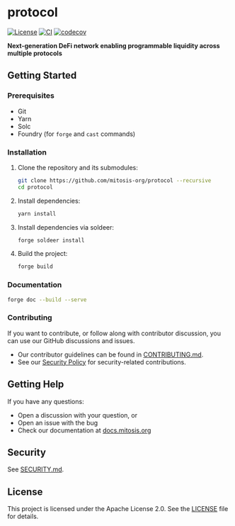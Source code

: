 # protocol 

[![License](https://img.shields.io/badge/License-Apache%202.0-blue.svg)](LICENSE)
[![CI](https://github.com/mitosis-org/protocol/actions/workflows/test.yml/badge.svg)](https://github.com/mitosis-org/protocol/actions/workflows/test.yml) 
[![codecov](https://codecov.io/gh/mitosis-org/protocol/branch/main/graph/badge.svg?token=N10BDMQSVX)](https://codecov.io/gh/mitosis-org/protocol)

**Next-generation DeFi network enabling programmable liquidity across multiple protocols**

## Getting Started

### Prerequisites

- Git
- Yarn
- Solc
- Foundry (for `forge` and `cast` commands)

### Installation

1. Clone the repository and its submodules:

   ```bash
   git clone https://github.com/mitosis-org/protocol --recursive
   cd protocol
   ```

2. Install dependencies:

   ```bash
   yarn install
   ```

3. Install dependencies via soldeer:

   ```bash
   forge soldeer install
   ```

4. Build the project:

   ```bash
   forge build
   ```

### Documentation

```bash
forge doc --build --serve
```

### Contributing

If you want to contribute, or follow along with contributor discussion, you can use our GitHub discussions and issues.

- Our contributor guidelines can be found in [CONTRIBUTING.md](CONTRIBUTING.md).
- See our [Security Policy](SECURITY.md) for security-related contributions.

## Getting Help

If you have any questions:

- Open a discussion with your question, or
- Open an issue with the bug
- Check our documentation at [docs.mitosis.org](https://docs.mitosis.org)

## Security

See [SECURITY.md](SECURITY.md).


## License
This project is licensed under the Apache License 2.0.
See the [LICENSE](LICENSE) file for details.
